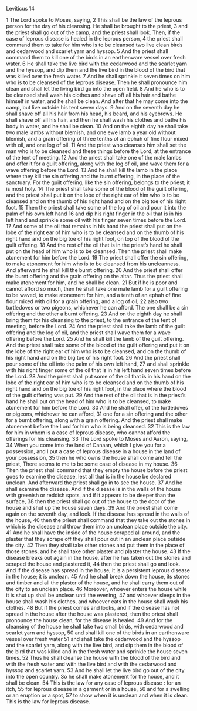 Leviticus 14

1	The Lord spoke to Moses, saying,
2	This shall be the law of the leprous person for the day of his cleansing. He shall be brought to the priest,
3	and the priest shall go out of the camp, and the priest shall look. Then, if the case of leprous disease is healed in the leprous person,
4	the priest shall command them to take for him who is to be cleansed two live clean birds and cedarwood and scarlet yarn and hyssop.
5	And the priest shall command them to kill one of the birds in an earthenware vessel over fresh water.
6	He shall take the live bird with the cedarwood and the scarlet yarn and the hyssop, and dip them and the live bird in the blood of the bird that was killed over the fresh water.
7	And he shall sprinkle it seven times on him who is to be cleansed of the leprous disease. Then he shall pronounce him clean and shall let the living bird go into the open field.
8	And he who is to be cleansed shall wash his clothes and shave off all his hair and bathe himself in water, and he shall be clean. And after that he may come into the camp, but live outside his tent seven days.
9	And on the seventh day he shall shave off all his hair from his head, his beard, and his eyebrows. He shall shave off all his hair, and then he shall wash his clothes and bathe his body in water, and he shall be clean.
10	And on the eighth day he shall take two male lambs without blemish, and one ewe lamb a year old without blemish, and a grain offering of three tenths of an ephah of fine flour mixed with oil, and one log of oil.
11	And the priest who cleanses him shall set the man who is to be cleansed and these things before the Lord, at the entrance of the tent of meeting.
12	And the priest shall take one of the male lambs and offer it for a guilt offering, along with the log of oil, and wave them for a wave offering before the Lord.
13	And he shall kill the lamb in the place where they kill the sin offering and the burnt offering, in the place of the sanctuary. For the guilt offering, like the sin offering, belongs to the priest; it is most holy.
14	The priest shall take some of the blood of the guilt offering, and the priest shall put it on the lobe of the right ear of him who is to be cleansed and on the thumb of his right hand and on the big toe of his right foot.
15	Then the priest shall take some of the log of oil and pour it into the palm of his own left hand
16	and dip his right finger in the oil that is in his left hand and sprinkle some oil with his finger seven times before the Lord.
17	And some of the oil that remains in his hand the priest shall put on the lobe of the right ear of him who is to be cleansed and on the thumb of his right hand and on the big toe of his right foot, on top of the blood of the guilt offering.
18	And the rest of the oil that is in the priest’s hand he shall put on the head of him who is to be cleansed. Then the priest shall make atonement for him before the Lord.
19	The priest shall offer the sin offering, to make atonement for him who is to be cleansed from his uncleanness. And afterward he shall kill the burnt offering.
20	And the priest shall offer the burnt offering and the grain offering on the altar. Thus the priest shall make atonement for him, and he shall be clean.
21	But if he is poor and cannot afford so much, then he shall take one male lamb for a guilt offering to be waved, to make atonement for him, and a tenth of an ephah of fine flour mixed with oil for a grain offering, and a log of oil;
22	also two turtledoves or two pigeons, whichever he can afford. The one shall be a sin offering and the other a burnt offering.
23	And on the eighth day he shall bring them for his cleansing to the priest, to the entrance of the tent of meeting, before the Lord.
24	And the priest shall take the lamb of the guilt offering and the log of oil, and the priest shall wave them for a wave offering before the Lord.
25	And he shall kill the lamb of the guilt offering. And the priest shall take some of the blood of the guilt offering and put it on the lobe of the right ear of him who is to be cleansed, and on the thumb of his right hand and on the big toe of his right foot.
26	And the priest shall pour some of the oil into the palm of his own left hand,
27	and shall sprinkle with his right finger some of the oil that is in his left hand seven times before the Lord.
28	And the priest shall put some of the oil that is in his hand on the lobe of the right ear of him who is to be cleansed and on the thumb of his right hand and on the big toe of his right foot, in the place where the blood of the guilt offering was put.
29	And the rest of the oil that is in the priest’s hand he shall put on the head of him who is to be cleansed, to make atonement for him before the Lord.
30	And he shall offer, of the turtledoves or pigeons, whichever he can afford,
31	one for a sin offering and the other for a burnt offering, along with a grain offering. And the priest shall make atonement before the Lord for him who is being cleansed.
32	This is the law for him in whom is a case of leprous disease, who cannot afford the offerings for his cleansing.
33	The Lord spoke to Moses and Aaron, saying,
34	When you come into the land of Canaan, which I give you for a possession, and I put a case of leprous disease in a house in the land of your possession,
35	then he who owns the house shall come and tell the priest, There seems to me to be some case of disease in my house.
36	Then the priest shall command that they empty the house before the priest goes to examine the disease, lest all that is in the house be declared unclean. And afterward the priest shall go in to see the house.
37	And he shall examine the disease. And if the disease is in the walls of the house with greenish or reddish spots, and if it appears to be deeper than the surface,
38	then the priest shall go out of the house to the door of the house and shut up the house seven days.
39	And the priest shall come again on the seventh day, and look. If the disease has spread in the walls of the house,
40	then the priest shall command that they take out the stones in which is the disease and throw them into an unclean place outside the city.
41	And he shall have the inside of the house scraped all around, and the plaster that they scrape off they shall pour out in an unclean place outside the city.
42	Then they shall take other stones and put them in the place of those stones, and he shall take other plaster and plaster the house.
43	If the disease breaks out again in the house, after he has taken out the stones and scraped the house and plastered it,
44	then the priest shall go and look. And if the disease has spread in the house, it is a persistent leprous disease in the house; it is unclean.
45	And he shall break down the house, its stones and timber and all the plaster of the house, and he shall carry them out of the city to an unclean place.
46	Moreover, whoever enters the house while it is shut up shall be unclean until the evening,
47	and whoever sleeps in the house shall wash his clothes, and whoever eats in the house shall wash his clothes.
48	But if the priest comes and looks, and if the disease has not spread in the house after the house was plastered, then the priest shall pronounce the house clean, for the disease is healed.
49	And for the cleansing of the house he shall take two small birds, with cedarwood and scarlet yarn and hyssop,
50	and shall kill one of the birds in an earthenware vessel over fresh water
51	and shall take the cedarwood and the hyssop and the scarlet yarn, along with the live bird, and dip them in the blood of the bird that was killed and in the fresh water and sprinkle the house seven times.
52	Thus he shall cleanse the house with the blood of the bird and with the fresh water and with the live bird and with the cedarwood and hyssop and scarlet yarn.
53	And he shall let the live bird go out of the city into the open country. So he shall make atonement for the house, and it shall be clean.
54	This is the law for any case of leprous disease : for an itch,
55	for leprous disease in a garment or in a house,
56	and for a swelling or an eruption or a spot,
57	to show when it is unclean and when it is clean. This is the law for leprous disease.

